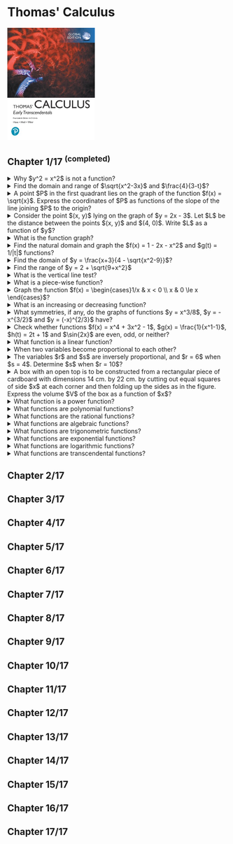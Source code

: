 # Thomas' Calculus
<img src="../covers/9781292253114.jpg" width="200"/>

## Chapter 1/17 <sup>(completed)</sup>

<details>
<summary>Why $y^2 = x^2$ is not a function?</summary>

> A function $f$ from a set $D$ to a set $Y$ is a rule that assigns a unique value $f(x)$ in $Y$ to each $x$ in $D$.
>
> The value of one variable quantity, say $y$, depends on the value of another variable quantity, which we often call $x$.
> We say that $y$ is a function of $x$ and write this symbolically as
>
> $y = f(x)$ ($y$ equals $f$ of $x$)
>
> The symbol $f$ represents the function, the letter $x$ is the **independent variable** representing the input value to $f$, and $y$ is the **dependent variable** or ouput value of $f$ at $x$.

> Origin: 1.1

> References:
---
</details>

<details>
<summary>Find the domain and range of $\sqrt{x^2-3x}$ and $\frac{4}{3-t}$?</summary>

> 

> Origin: 

> References:
---
</details>

<details>
<summary>A point $P$ in the first quadrant lies on the graph of the function $f(x) = \sqrt{x}$. Express the coordinates of $P$ as functions of the slope of the line joining $P$ to the origin?</summary>

> 

> Origin: 1.1

> References:
---
</details>

<details>
<summary>Consider the point $(x, y)$ lying on the graph of $y = 2x - 3$. Let $L$ be the distance between the points $(x, y)$ and $(4, 0)$. Write $L$ as a function of $y$?</summary>

> 

> Origin: 1.1

> References:
---
</details>

<details>
<summary>What is the function graph?</summary>

> If $f$ is a function with domain $D$, its graph consists of the points in the Cartesian plane whose coordinates are the input-output pairs for $f$.
>
> In set notation the graph is
>
> ${(x, f(x)) | x ∈ D}$

> Origin: 1.1

> References:
---
</details>

<details>
<summary>Find the natural domain and graph the $f(x) = 1 - 2x - x^2$ and $g(t) = 1/|t|$ functions?</summary>

> 

> Origin: 1.1

> References:
---
</details>

<details>
<summary>Find the domain of $y = \frac{x+3}{4 - \sqrt{x^2-9}}$?</summary>

> 

> Origin: 1.1

> References:
---
</details>

<details>
<summary>Find the range of $y = 2 + \sqrt{9+x^2}$</summary>

> 

> Origin: 1.1

> References:
---
</details>

<details>
<summary>What is the vertical line test?</summary>

> A function $f$ can have only one value $f(x)$ for each $x$ in its domain, so no vertical line can interact the graph of a function more than once.

> Origin: 1.1

> References:
---
</details>

<details>
<summary>What is a piece-wise function?</summary>

> Sometimes a function is described in pieces by using different formulas on different parts of its domain.
>
> ```math
> \begin{equation}
>   f(x) = \begin{cases}
>     1 & x ≤ 0 \\
>     x+1 & x > 0
>   \end{cases}
> \end{equation}
> ``````

> Origin: 1.1

> References:
---
</details>

<details>
<summary>Graph the function $f(x) = \begin{cases}1/x & x < 0 \\ x & 0 \le x \end{cases}$?</summary>

> 

> Origin: 1.1

> References:
---
</details>

<details>
<summary>What is an increasing or decreasing function?</summary>

> If the graph of a function rises as you move from left to right, we say that the function is increasing.
> If the graph descends or falls as you move from left to right, the function is decreasing.
>
> Let $f$ be a function defined on an interval $I$ and let $x_1$ and $x_2$ be two distinct points in $I$.
>
> 1. if $f(x_2) > f(x_1)$ whenever $x_1 < x_2$, then $f(x)$ is said to be **increasing** on $I$.
> 2. if $f(x_2) < f(x_1)$ whenever $x_1 < x_2$, then $f(x)$ is said to be **decreasing** on $I$.

> Origin: 1.1

> References:
---
</details>

<details>
<summary>What symmetries, if any, do the graphs of functions $y = x^3/8$, $y = -x^{3/2}$ and $y = (-x)^{2/3}$ have?</summary>

> 

> Origin: 1.1

> References:
---
</details>

<details>
<summary>Check whether functions $f(x) = x^4 + 3x^2 - 1$, $g(x) = \frac{1}{x^1-1}$, $h(t) = 2t + 1$ and $\sin{2x}$ are even, odd, or neither?</summary>

> A function $y = f(x)$ is an even function of $x$ if $f(-x) = f(x)$, odd function of $x$ if $f(-x) = -f(x)$, for every $x$ in the function's domain.
>
> The graph of an even function is symmetric about the $y$ axis, and the graph of an odd function is symmetric about the origin.

> Origin: 1.1

> References:
---
</details>

<details>
<summary>What function is a linear function?</summary>

> A function of the form $f(x) = mx+b$, where $m$ and $b$ are fixed constants, is called a linear function.
>
> The function $f(x) = x$ where $m = 1$ and $b = 0$ is called the identity function.

> Origin: 1.1

> References:
---
</details>

<details>
<summary>When two variables become proportional to each other?</summary>

> Two variables $y$ and $x$ are **proportional** to one another if one is always a constant multiple of the other.
>
> $y = kx$ for some nonzero constant $k$
>
> If the variable $y$ is proportional to the reciprocal $1/x$, then it is said that $y$ is **inversely proportional** to $x$.

> Origin: 1.1

> References:
---
</details>

<details>
<summary>The variables $r$ and $s$ are inversely proportional, and $r = 6$ when $s = 4$. Determine $s$ when $r = 10$?</summary>

> 

> Origin: 1.1

> References:
---
</details>

<details>
<summary>A box with an open top is to be constructed from a rectangular piece of cardboard with dimensions 14 cm. by 22 cm. by cutting out equal squares of side $x$ at each corner and then folding up the sides as in the figure. Express the volume $V$ of the box as a function of $x$?</summary>

> 

> Origin: 1.1

> References:
---
</details>

<details>
<summary>What function is a power function?</summary>

> A function $f(x) = x^n$, where $a$ is a constant, is called a **power function**.

> Origin: 1.1

> References:
---
</details>

<details>
<summary>What functions are polynomial functions?</summary>

> A function $p$ is a **polynomial** if
>
> ```math
> \begin{equation}
>   p(x) = a_nx^n + a_(n-1)x^(n-1) + ... + a_1x + a_0
> \end{equation}
> ``````
>
> where $n$ is a nonnegative integer and the numbers $a_0,a_1,a_2,...,a_n$ are real constants called the **coefficients** of the polynomial.
>
> All polynomials have domain $(-\inf,\inf)$.

> Origin: 1.1

> References:
---
</details>

<details>
<summary>What functions are the rational functions?</summary>

> A **rational function** is a quotient or ratio $f(x) = p(x)/q(x)$, where $p$ and $q$ are polynomials.
>
> ```math
> \begin{equation}
>   y &= \frac{2x^2-3}{7x+4}
>   y &= \frac{5x^2+8x-3}{3x^2+2}
>   y &= \frac{11x+2}{2x^3-1}
> \end{equation}
> ``````

> Origin: 1.1

> References:
---
</details>

<details>
<summary>What functions are algebraic functions?</summary>

> Any function constructed from polynomials using algebraic operations (addition, subtraction, multiplication, division, and taking roots) lies within the class of **algebraic functions**.
>
> All rational functions are algebraic, but also included are more complicated functions such as $y^3 - 9xy + x^3 = 0$.

> Origin: 1.1

> References:
---
</details>

<details>
<summary>What functions are trigonometric functions?</summary>

> Six basic trigonometric functions are $sin(x)$, $cos(x)$, $tan(x)$, $cot(x)$, $arctan(x)$, $arccot(x)$.

> Origin: 1.1

> References:
---
</details>

<details>
<summary>What functions are exponential functions?</summary>

> A function of the form $f(x) = a^x$, where $a > 0$ and $a \ne 1$, is called an **exponential function** with base $a$.

> Origin: 1.1

> References:
---
</details>

<details>
<summary>What functions are logarithmic functions?</summary>

> These are the functions $f(x) = log_{a}x$, where the base $a \ne 1$ is a positive constant.
>
> They are the inverse functions of the exponential functions.

> Origin: 1.1

> References:
---
</details>


<details>
<summary>What functions are transcendental functions?</summary>

> These are functions that are not algebraic.
>
> They include the trigonometric, inverse trigonometric, exponential, and logarithmic functions, and many other functions as well.
>
> The catenary is one example of a transcendental function.
> Its graph has the shape of a cable, like a telephone line or electric cable, strung from one support to another and hanging freely under its own weight.

> Origin: 1.1

> References:
---
</details>

## Chapter 2/17
## Chapter 3/17
## Chapter 4/17
## Chapter 5/17
## Chapter 6/17
## Chapter 7/17
## Chapter 8/17
## Chapter 9/17
## Chapter 10/17
## Chapter 11/17
## Chapter 12/17
## Chapter 13/17
## Chapter 14/17
## Chapter 15/17
## Chapter 16/17
## Chapter 17/17

